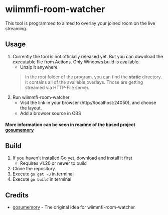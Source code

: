 # wiimmfi-room-watcher

This tool is programmed to aimed to overlay your joined room on the live streaming.

## Usage

1. Currently the tool is not officially released yet. But you can download the executable file from Actions. Only Windows build is available.
    * Unzip it anywhere
    > In the root folder of the program, you can find the **static** directory. It contains all of the available overlays. Those are getting streamed via HTTP-File server.
2. Run wiimmfi-room-watcher
    * Visit the link in your browser (http://localhost:24050), and choose the layout.
    * Add a browser source in OBS

#### More information can be seen in readme of the based project [gosumemory](https://github.com/l3lackShark/gosumemory)

## Build

1. If you haven't installed [Go](https://go.dev/) yet, download and install it first
    * Requires v1.20 or newer to build
2. Clone the repository
3. Execute `go get -u` in terminal
4. Execute `go build` in terminal

## Credits

* [gosumemory](https://github.com/l3lackShark/gosumemory) - The original idea for wiimmfi-room-watcher
